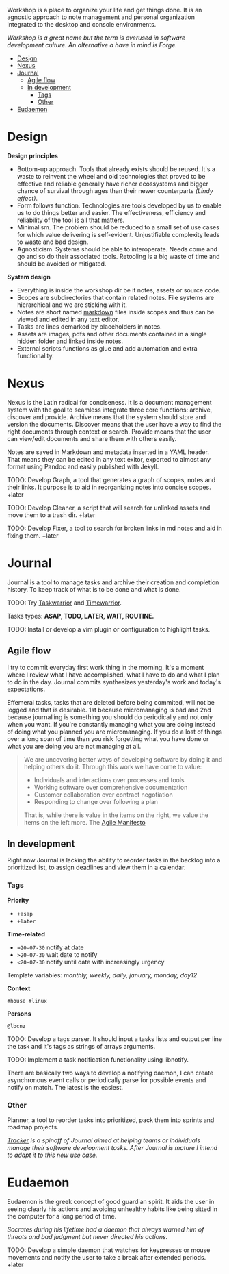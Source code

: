 Workshop is a place to organize your life and get things done. It is an agnostic approach to note management and personal organization integrated to the desktop and console environments.

*Workshop is a great name but the term is overused in software development culture. An alternative a have in mind is Forge.*


<!-- TOC GitLab -->

- [Design](#design)
- [Nexus](#nexus)
- [Journal](#journal)
	- [Agile flow](#agile-flow)
	- [In development](#in-development)
		- [Tags](#tags)
		- [Other](#other)
- [Eudaemon](#eudaemon)

<!-- /TOC -->

# Design
**Design principles**

- Bottom-up approach. Tools that already exists should be reused. It's a waste to reinvent the wheel and old technologies that proved to be effective and reliable generally have richer ecossystems and bigger chance of survival through ages than their newer counterparts *(Lindy effect)*.
- Form follows function. Technologies are tools developed by us to enable us to do things better and easier. The effectiveness, efficiency and reliability of the tool is all that matters.
- Minimalism. The problem should be reduced to a small set of use cases for which value delivering is self-evident. Unjustifiable complexity leads to waste and bad design.
- Agnosticism. Systems should be able to interoperate. Needs come and go and so do their associated tools. Retooling is a big waste of time and should be avoided or mitigated.

**System design**

- Everything is inside the workshop dir be it notes, assets or source code.
- Scopes are subdirectories that contain related notes. File systems are hierarchical and we are sticking with it.
- Notes are short named [markdown](markdown.md) files inside scopes and thus can be viewed and edited in any text editor.
- Tasks are lines demarked by placeholders in notes. 
- Assets are images, pdfs and other documents contained in a single hidden folder and linked inside notes.
- External scripts functions as glue and add automation and extra functionality.

# Nexus
Nexus is the Latin radical for conciseness. It is a document management system with the goal to seamless integrate three core functions: archive, discover and provide. Archive means that the system should store and version the documents. Discover means that the user have a way to find the right documents through context or search. Provide means that the user can view/edit documents and share them with others easily.

Notes are saved in Markdown and metadata inserted in a YAML header. That means they can be edited in any text exitor, exported to almost any format using Pandoc and easily published with Jekyll.

TODO: Develop Graph, a tool that generates a graph of scopes, notes and their links. It purpose is to aid in reorganizing notes into concise scopes. +later

TODO: Develop Cleaner, a script that will search for unlinked assets and move them to a trash dir. +later

TODO: Develop Fixer, a tool to search for broken links in md notes and aid in fixing them. +later

# Journal
Journal is a tool to manage tasks and archive their creation and completion history. To keep track of what is to be done and what is done.

TODO: Try [Taskwarrior](https://taskwarrior.org/) and [Timewarrior](https://timewarrior.net/).

Tasks types: **ASAP, TODO, LATER, WAIT, ROUTINE.**

TODO: Install or develop a vim plugin or configuration to highlight tasks.

## Agile flow
I try to commit everyday first work thing in the morning. It's a moment where I review what I have accomplished, what I have to do and what I plan to do in the day. Journal commits synthesizes yesterday's work and today's expectations.

Effemeral tasks, tasks that are deleted before being commited, will not be logged and that is desirable. 1st because micromanaging is bad and 2nd because journalling is something you should do periodically and not only when you want. If you're constantly managing what you are doing instead of doing what you planned you are micromanaging. If you do a lost of things over a long span of time than you risk forgetting what you have done or what you are doing you are not managing at all.

>We are uncovering better ways of developing software by doing it and helping others do it. Through this work we have come to value:
>
>- Individuals and interactions over processes and tools
>- Working software over comprehensive documentation
>- Customer collaboration over contract negotiation
>- Responding to change over following a plan
>
>That is, while there is value in the items on the right, we value the items on the left more.
The [Agile Manifesto](https://agilemanifesto.org)

## In development
Right now Journal is lacking the ability to reorder tasks in the backlog into a prioritized list, to assign deadlines and view them in a calendar.

### Tags
**Priority**
- `+asap`
- `+later` 

**Time-related**
- `=20-07-30` notify at date
- `>20-07-30` wait date to notify
- `<20-07-30` notify until date with increasingly urgency

Template variables: *monthly, weekly, daily, january, monday, day12* 

**Context**

`#house #linux`

**Persons**

`@lbcnz`

TODO: Develop a tags parser. It should input a tasks lists and output per line the task and it's tags as strings of arrays arguments.

TODO: Implement a task notification functionality using libnotify.

There are basically two ways to develop a notifying daemon, I can create asynchronous event calls or periodically parse for possible events and notify on match. The latest is the easiest. 

### Other
Planner, a tool to reorder tasks into prioritized, pack them into sprints and roadmap projects.

*[Tracker](tracker.md) is a spinoff of Journal aimed at helping teams or individuals manage their software development tasks. After Journal is mature I intend to adapt it to this new use case.*

# Eudaemon
Eudaemon is the greek concept of good guardian spirit. It aids the user in seeing clearly his actions and avoiding unhealthy habits like being sitted in the computer for a long period of time.

*Socrates during his lifetime had a daemon that always warned him of threats and bad judgment but never directed his actions.* 

TODO: Develop a simple daemon that watches for keypresses or mouse movements and notify the user to take a break after extended periods. +later


